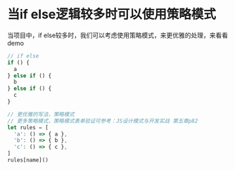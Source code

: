 
# 当if else逻辑较多时可以使用策略模式

当项目中，if else较多时，我们可以考虑使用策略模式，来更优雅的处理，来看看demo

```js
// if else 
if () {
  a
} else if () {
  b
} else if () {
  c
}

// 更优雅的写法，策略模式
// 更多策略模式，策略模式表单验证可参考：JS设计模式与开发实战 第五章p82
let rules = [
  'a': () => { a },
  'b': () => { b },
  'c': () => { c },
]
rules[name]()
```
